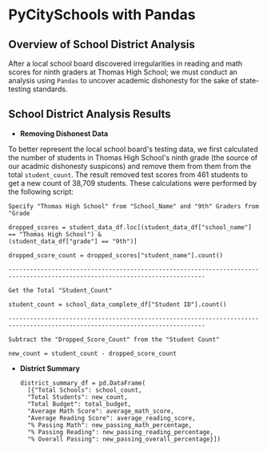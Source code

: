 # PyCitySchools with Pandas

## Overview of School District Analysis 

After a local school board discovered irregularities in reading and math scores for ninth graders at Thomas High School; we must conduct an analysis using ``Pandas`` to uncover academic dishonesty for the sake of state-testing standards. 
  
## School District Analysis Results

* **Removing Dishonest Data**

To better represent the local school board's testing data, we first calculated the number of students in Thomas High School's ninth grade (the source of our acadmic dishonesty suspicons) and remove them from them from the total ``student_count``. The result removed test scores from 461 students to get a new count of 38,709 students. These calculations were performed by the following script: 

    Specify "Thomas High School" from "School_Name" and "9th" Graders from "Grade
    
    dropped_scores = student_data_df.loc[(student_data_df["school_name"] == "Thomas High School") & 
    (student_data_df["grade"] == "9th")]

    dropped_score_count = dropped_scores["student_name"].count()
    
    -----------------------------------------------------------------------------------------------------------------------------

    Get the Total "Student_Count"

    student_count = school_data_complete_df["Student ID"].count()
    
    -----------------------------------------------------------------------------------------------------------------------------
    
    Subtract the "Dropped_Score_Count" from the "Student Count"

    new_count = student_count - dropped_score_count

* **District Summary**



      district_summary_df = pd.DataFrame(
        [{"Total Schools": school_count, 
        "Total Students": new_count, 
        "Total Budget": total_budget,
        "Average Math Score": average_math_score, 
        "Average Reading Score": average_reading_score,
        "% Passing Math": new_passing_math_percentage,
        "% Passing Reading": new_passing_reading_percentage,
        "% Overall Passing": new_passing_overall_percentage}])

